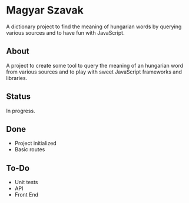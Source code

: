 # Magyar Szavak #

A dictionary project to find the meaning of hungarian words by querying various sources and to have fun with JavaScript.

## About ##

A project to create some tool to query the meaning of an hungarian word from various sources and to play with sweet JavaScript frameworks and libraries.

## Status ##

In progress.

## Done ##

* Project initialized
* Basic routes

## To-Do ##

* Unit tests
* API
* Front End